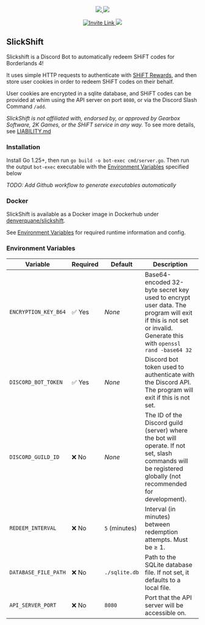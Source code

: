 <p align="center">
    <a href="https://hub.docker.com/repository/docker/denverquane/slickshift" alt="Pulls">
        <img src="https://img.shields.io/docker/pulls/denverquane/slickshift.svg" />
    </a>
    <a href="https://goreportcard.com/report/github.com/denverquane/slickshift" alt="Report Card">
        <img src="https://goreportcard.com/badge/github.com/denverquane/slickshift" />
    </a>
</p>

<p align="center">
    <a href="https://discord.com/oauth2/authorize?client_id=1420238749270544547&permissions=0&integration_type=0&scope=bot" alt="invite">
        <img alt="Invite Link" src="https://img.shields.io/static/v1?label=bot&message=invite%20me&color=purple">
    </a>
    <a href="https://discord.gg/GDSsKcrPxp" alt="Discord Link">
        <img src="https://img.shields.io/discord/1423423052238159925?logo=discord" />
    </a>
</p>

## SlickShift

Slickshift is a Discord Bot to automatically redeem SHiFT codes for Borderlands 4!

It uses simple HTTP requests to authenticate with [SHiFT Rewards](https://shift.gearboxsoftware.com/rewards), and then store user cookies in order to redeem SHiFT codes on their behalf.

User cookies are encrypted in a sqlite database, and SHiFT codes can be provided at whim using the API server on port `8080`, or via the Discord Slash Command `/add`.

*SlickShift is not affiliated with, endorsed by, or approved by Gearbox Software, 2K Games, or the SHiFT service in any way.* To see more details, see [LIABILITY.md](./LIABILITY.md)

### Installation

Install Go 1.25+, then run `go build -o bot-exec cmd/server.go`. Then run the output `bot-exec` 
executable with the [Environment Variables](#environment-variables) specified below

*TODO: Add Github workflow to generate executables automatically*

### Docker

SlickShift is available as a Docker image in Dockerhub under [denverquane/slickshift](https://hub.docker.com/repository/docker/denverquane/slickshift/general). 

See [Environment Variables](#environment-variables) for required runtime information and config.

### Environment Variables

| Variable             | Required | Default | Description                                                                                                                                         |
|----------------------| -------- |--------|-----------------------------------------------------------------------------------------------------------------------------------------------------|
| `ENCRYPTION_KEY_B64` | ✅ Yes    | *None* | Base64-encoded 32-byte secret key used to encrypt user data. The program will exit if this is not set or invalid. Generate this with `openssl rand -base64 32`              |
| `DISCORD_BOT_TOKEN`  | ✅ Yes    | *None* | Discord bot token used to authenticate with the Discord API. The program will exit if this is not set.                                              |
| `DISCORD_GUILD_ID`   | ❌ No    | *None* | The ID of the Discord guild (server) where the bot will operate. If not set, slash commands will be registered globally (not recommended for development). |
| `REDEEM_INTERVAL`    | ❌ No     | `5` (minutes) | Interval (in minutes) between redemption attempts. Must be ≥ 1.                                                                                     |
| `DATABASE_FILE_PATH` | ❌ No     | `./sqlite.db` | Path to the SQLite database file. If not set, it defaults to a local file.                                                                          |
| `API_SERVER_PORT`    | ❌ No     | `8080` | Port that the API server will be accessible on.                                                                                                     |